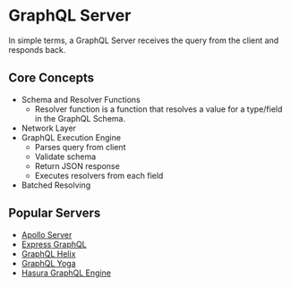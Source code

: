 # GraphQL Server

In simple terms, a GraphQL Server receives the query from the client and responds back.

## Core Concepts

- Schema and Resolver Functions
  - Resolver function is a function that resolves a value for a type/field in the GraphQL Schema.
- Network Layer
- GraphQL Execution Engine
  - Parses query from client
  - Validate schema
  - Return JSON response
  - Executes resolvers from each field
- Batched Resolving

## Popular Servers

- [Apollo Server](/apollo/server.md)
- [Express GraphQL](https://graphql.org/graphql-js/express-graphql/)
- [GraphQL Helix](/graphql-helix.md)
- [GraphQL Yoga](https://github.com/dotansimha/graphql-yoga)
- [Hasura GraphQL Engine](/hasura/graphql-engine.md)

<!--
https://github.com/dgraph-io/dgraph
https://github.com/99designs/gqlgen
-->

